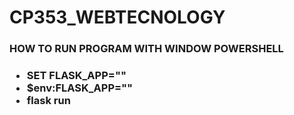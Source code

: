 # CP353_WEBTECNOLOGY

<h3> HOW TO RUN PROGRAM WITH WINDOW POWERSHELL <h3>
<ul>
  <li>SET FLASK_APP=""</li>
  <li>$env:FLASK_APP=""</li>
  <li>flask run</li>
</ul>